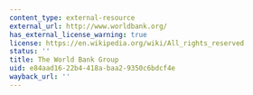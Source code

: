 ```yaml
---
content_type: external-resource
external_url: http://www.worldbank.org/
has_external_license_warning: true
license: https://en.wikipedia.org/wiki/All_rights_reserved
status: ''
title: The World Bank Group
uid: e84aad16-22b4-418a-baa2-9350c6bdcf4e
wayback_url: ''
---
```

